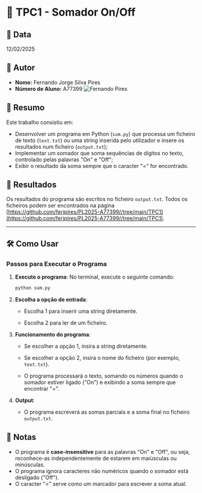 # 📌 TPC1 - Somador On/Off

## 📅 Data
12/02/2025

## 👤 Autor
- **Nome:** Fernando Jorge Silva Pires
- **Número de Aluno:** A77399
![Fernando Pires](../fernandopires.jpg)

## 📖 Resumo
Este trabalho consistiu em:
- Desenvolver um programa em Python (`sum.py`) que processa um ficheiro de texto (`text.txt`) ou uma string inserida pelo utilizador e insere os resultados num ficheiro (`output.txt`);
- Implementar um somador que soma sequências de dígitos no texto, controlado pelas palavras "On" e "Off";
- Exibir o resultado da soma sempre que o caracter "=" for encontrado.

## 📂 Resultados
Os resultados do programa são escritos no ficheiro `output.txt`. Todos os ficheiros podem ser encontrados na página [https://github.com/ferjpires/PL2025-A77399//tree/main/TPC1](https://github.com/ferjpires/PL2025-A77399//tree/main/TPC1).

---

## 🛠️ Como Usar

### Passos para Executar o Programa

1. **Execute o programa**:
   No terminal, execute o seguinte comando:
   ```bash
   python sum.py
   ```
2. **Escolha a opção de entrada**:

   - Escolha 1 para inserir uma string diretamente.

   - Escolha 2 para ler de um ficheiro.

3. **Funcionamento do programa**:

   - Se escolher a opção 1, insira a string diretamente.

   - Se escolher a opção 2, insira o nome do ficheiro (por exemplo, `text.txt`).

   - O programa processará o texto, somando os números quando o somador estiver ligado ("On") e exibindo a soma sempre que encontrar "=".

4. **Output**:

   - O programa escreverá as somas parciais e a soma final no ficheiro `output.txt`.

## 📝 Notas
- O programa é **case-insensitive** para as palavras "On" e "Off", ou seja, reconhece-as independentemente de estarem em maiúsculas ou minúsculas.
- O programa ignora caracteres não numéricos quando o somador está desligado ("Off").
- O caracter "=" serve como um marcador para escrever a soma atual.
